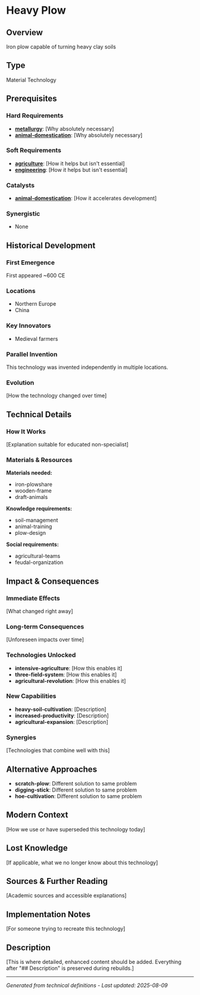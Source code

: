 # Heavy Plow

## Overview
Iron plow capable of turning heavy clay soils

## Type
Material Technology

## Prerequisites

### Hard Requirements
- **[metallurgy](../metallurgy/README.md)**: [Why absolutely necessary]
- **[animal-domestication](../animal-domestication/README.md)**: [Why absolutely necessary]

### Soft Requirements
- **[agriculture](../agriculture/README.md)**: [How it helps but isn't essential]
- **[engineering](../engineering/README.md)**: [How it helps but isn't essential]

### Catalysts
- **[animal-domestication](../animal-domestication/README.md)**: [How it accelerates development]

### Synergistic
- None

## Historical Development

### First Emergence
First appeared ~600 CE

### Locations
- Northern Europe
- China

### Key Innovators
- Medieval farmers

### Parallel Invention
This technology was invented independently in multiple locations.

### Evolution
[How the technology changed over time]

## Technical Details

### How It Works
[Explanation suitable for educated non-specialist]

### Materials & Resources
**Materials needed:**
- iron-plowshare
- wooden-frame
- draft-animals


**Knowledge requirements:**
- soil-management
- animal-training
- plow-design


**Social requirements:**
- agricultural-teams
- feudal-organization

## Impact & Consequences

### Immediate Effects
[What changed right away]

### Long-term Consequences
[Unforeseen impacts over time]

### Technologies Unlocked
- **intensive-agriculture**: [How this enables it]
- **three-field-system**: [How this enables it]
- **agricultural-revolution**: [How this enables it]

### New Capabilities
- **heavy-soil-cultivation**: [Description]
- **increased-productivity**: [Description]
- **agricultural-expansion**: [Description]

### Synergies
[Technologies that combine well with this]

## Alternative Approaches
- **scratch-plow**: Different solution to same problem
- **digging-stick**: Different solution to same problem
- **hoe-cultivation**: Different solution to same problem

## Modern Context
[How we use or have superseded this technology today]

## Lost Knowledge
[If applicable, what we no longer know about this technology]

## Sources & Further Reading
[Academic sources and accessible explanations]

## Implementation Notes
[For someone trying to recreate this technology]

## Description








[This is where detailed, enhanced content should be added. Everything after "## Description" is preserved during rebuilds.]

---
*Generated from technical definitions - Last updated: 2025-08-09*
